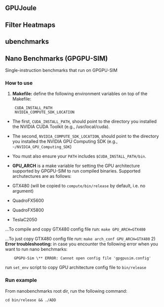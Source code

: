 ## GPUJoule

## Filter Heatmaps

## ubenchmarks

## Nano Benchmarks (GPGPU-SIM)
Single-instruction benchmarks that run on GPGPU-SIM

### How to use

1) **Makefile:** define the following environment variables on top of the Makefile:

        CUDA_INSTALL_PATH
        NVIDIA_COMPUTE_SDK_LOCATION

* The first, ```CUDA_INSTALL_PATH```, should point to the directory you installed
  the NVIDIA CUDA Toolkit (e.g., /usr/local/cuda).

* The second, ```NVIDIA_COMPUTE_SDK_LOCATION```, should point to the directory you
  installed the NVIDIA GPU Computing SDK (e.g., ```~/NVIDIA_GPU_Computing_SDK```)

* You must also ensure your ```PATH``` includes ```$CUDA_INSTALL_PATH/bin```.


* **GPU_ARCH** is a make variable for setting the GPU architecture supported by GPGPU-SIM to run compiled binaries. Supported archutectures are as follows:

* GTX480 (will be copied to ```compute/bin/release``` by default, i.e. no argument)
* QuadroFX5600 
* QuadroFX5800  
* TeslaC2050 

...To compile and copy GTX480 config file run: ```make GPU_ARCH=GTX480```

...To just copy GTX480 config file run: ```make arch_conf GPU_ARCH=GTX480```
2) **Error troubleshooting:** in case you encounter the following error when you want to run nano benchmarks:

        GPGPU-Sim \** ERROR: Cannot open config file 'gpgpusim.config'

   run ```set_env``` script to copy GPU architecture config file to ```bin/release```



### Run example
From nanobenchmarks root dir, run the following command:

```cd bin/release && ./ADD```
